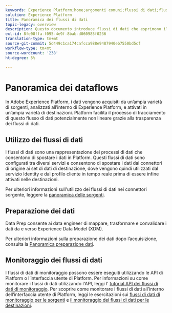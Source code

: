 ```yaml
---
keywords: Experience Platform;home;argomenti comuni;flussi di dati;flussi di dati;dati;monitoraggio;monitorare flussi di dati;monitorare flussi di dati;monitorare;monitorare flussi di dati;monitorare flussi di dati;monitorare flussi di dati;flusso;servizio di flusso;
solution: Experience Platform
title: Panoramica dei flussi di dati
topic-legacy: overview
description: Questo documento introduce flussi di dati che esprimono il modo in cui vengono utilizzati in Adobe Experience Platform.
exl-id: 8fe08ffa-f095-4e9f-8bab-d060985f0236
translation-type: tm+mt
source-git-commit: 5d449c1ca174cafcca988e9487940eb7550bd5cf
workflow-type: tm+mt
source-wordcount: '238'
ht-degree: 5%

---
```


# Panoramica dei dataflows

In Adobe Experience Platform, i dati vengono acquisiti da un’ampia varietà di sorgenti, analizzati all’interno di Experience Platform, e attivati in un’ampia varietà di destinazioni. Platform facilita il processo di tracciamento di questo flusso di dati potenzialmente non lineare grazie alla trasparenza dei flussi di dati.

## Utilizzo dei flussi di dati

I flussi di dati sono una rappresentazione dei processi di dati che consentono di spostare i dati in Platform. Questi flussi di dati sono configurati tra diversi servizi e consentono di spostare i dati dai connettori di origine ai set di dati di destinazione, dove vengono quindi utilizzati dal servizio Identity e dal profilo cliente in tempo reale prima di essere infine attivati nelle destinazioni.

Per ulteriori informazioni sull&#39;utilizzo dei flussi di dati nei connettori sorgente, leggere la [panoramica delle sorgenti](../sources/home.md).

## Preparazione dei dati

Data Prep consente ai data engineer di mappare, trasformare e convalidare i dati da e verso Experience Data Model (XDM).

Per ulteriori informazioni sulla preparazione dei dati dopo l’acquisizione, consulta la [Panoramica preparazione dati](../data-prep/home.md).

## Monitoraggio dei flussi di dati

I flussi di dati di monitoraggio possono essere eseguiti utilizzando le API di Platform o l’interfaccia utente di Platform. Per informazioni su come monitorare i flussi di dati utilizzando l&#39;API, leggi l&#39; [tutorial API dei flussi di dati di monitoraggio](./api/monitor.md). Per scoprire come monitorare i flussi di dati all’interno dell’interfaccia utente di Platform, leggi le esercitazioni sui [flussi di dati di monitoraggio per le sorgenti](./ui/monitor-sources.md) e [il monitoraggio dei flussi di dati per le destinazioni](./ui/monitor-destinations.md).
